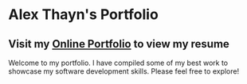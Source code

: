 # Alex Thayn's Portfolio
## Visit my [Online Portfolio] to view my resume
Welcome to my portfolio. I have compiled some of my best work to showcase my software development skills. Please feel free to explore!

[//]: Links
  [Online Portfolio]: <https://www.alexthayn.com/>
